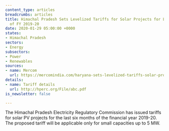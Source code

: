 ```yaml
---
content_type: articles
breadcrumbs: articles
title: Himachal Pradesh Sets Levelized Tariffs for Solar Projects for Last Six Months
  of FY 2019-20
date: 2020-01-29 05:00:00 +0000
states:
- Himachal Pradesh
sectors:
- Energy
subsectors:
- Power
- Renewables
sources:
- name: Mercom
  url: https://mercomindia.com/haryana-sets-levelized-tariffs-solar-projects/
details:
- name: Tariff details
  url: http://hperc.org/File/abc.pdf
is_newsletter: false

---
```

The Himachal Pradesh Electricity Regulatory Commission has issued tariffs for solar PV projects for the last six months of the financial year 2019-20. The proposed tariff will be applicable only for small capacities up to 5 MW.
